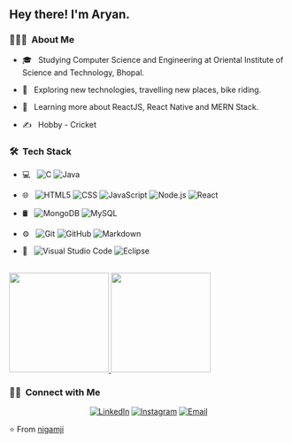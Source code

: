 <h2> Hey there! I'm Aryan.</h2>

<h3> 👨🏻‍💻 &nbsp;About Me </h3>

 - 🎓 &nbsp; Studying Computer Science and Engineering at Oriental Institute of Science and Technology, Bhopal.

- 🤔 &nbsp; Exploring new technologies, travelling new places, bike riding.

- 🌱 &nbsp; Learning more about ReactJS, React Native and MERN Stack.
- ✍️ &nbsp; Hobby - Cricket 

<h3> 🛠 &nbsp;Tech Stack</h3>

- 💻 &nbsp;
  ![C](https://img.shields.io/badge/-c?style=flat&logo=c)
  ![Java](https://img.shields.io/badge/-Java-333333?style=flat&logo=Java&logoColor=007396)
  
- 🌐 &nbsp;
  ![HTML5](https://img.shields.io/badge/-HTML5-333333?style=flat&logo=HTML5)
  ![CSS](https://img.shields.io/badge/-CSS-333333?style=flat&logo=CSS3&logoColor=1572B6)
  ![JavaScript](https://img.shields.io/badge/-JavaScript-333333?style=flat&logo=javascript)
  ![Node.js](https://img.shields.io/badge/-Node.js-333333?style=flat&logo=node.js)
  ![React](https://img.shields.io/badge/-React-333333?style=flat&logo=react)
- 🛢 &nbsp;
  ![MongoDB](https://img.shields.io/badge/-MongoDB-333333?style=flat&logo=mongodb)
  ![MySQL](https://img.shields.io/badge/-MySql-333333?style=flat&logo=mysql)
- ⚙️ &nbsp;
  ![Git](https://img.shields.io/badge/-Git-333333?style=flat&logo=git)
  ![GitHub](https://img.shields.io/badge/-GitHub-333333?style=flat&logo=github)
  ![Markdown](https://img.shields.io/badge/-Markdown-333333?style=flat&logo=markdown)
- 🔧 &nbsp;
  ![Visual Studio Code](https://img.shields.io/badge/-Visual%20Studio%20Code-333333?style=flat&logo=visual-studio-code&logoColor=007ACC)
  ![Eclipse](https://img.shields.io/badge/-Eclipse-333333?style=flat&logo=eclipse-ide&logoColor=2C2255)


<br/>

<a href="https://github.com/nigamji">
  <img height="180em" src="https://github-readme-stats.vercel.app/api?username=nigamji&theme=buefy&show_icons=true" />
  <img height="180em" src="https://github-readme-stats.vercel.app/api/top-langs/?username=nigamji&theme=buefy&layout=compact" />
</a>

<br/>

<h3> 🤝🏻 &nbsp;Connect with Me </h3>

<p align="center">
<a href="https://www.linkedin.com/in/aryannigam18/"><img alt="LinkedIn" src="https://img.shields.io/badge/LinkedIn-Aryan%20Nigam-blue?style=flat-square&logo=linkedin"></a>
<a href="https://www.instagram.com/nigamji/"><img alt="Instagram" src="https://img.shields.io/badge/Instagram-nigamji-blue?style=flat-square&logo=instagram"></a>
<a href="mailto:aryannigam18@gmail.com"><img alt="Email" src="https://img.shields.io/badge/Email-aryannigam18@gmail.com-blue?style=flat-square&logo=gmail"></a>
</p>

⭐️ From [nigamji](https://github.com/nigamji)

